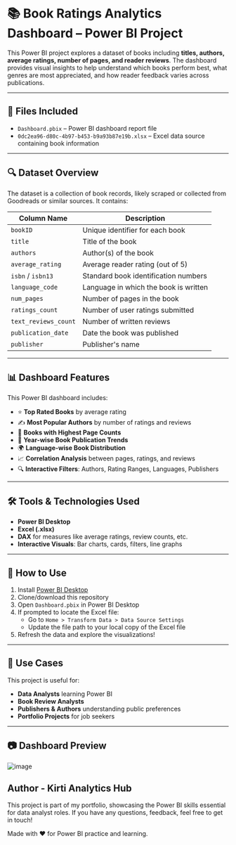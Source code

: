 # 📚 Book Ratings Analytics Dashboard – Power BI Project

This Power BI project explores a dataset of books including **titles, authors, average ratings, number of pages, and reader reviews**. The dashboard provides visual insights to help understand which books perform best, what genres are most appreciated, and how reader feedback varies across publications.

---

## 📁 Files Included

- `Dashboard.pbix` – Power BI dashboard report file
- `0dc2ea96-d80c-4b97-b453-b9a93b87e19b.xlsx` – Excel data source containing book information

---

## 🔍 Dataset Overview

The dataset is a collection of book records, likely scraped or collected from Goodreads or similar sources. It contains:

| Column Name           | Description |
|------------------------|-------------|
| `bookID`               | Unique identifier for each book |
| `title`                | Title of the book |
| `authors`              | Author(s) of the book |
| `average_rating`       | Average reader rating (out of 5) |
| `isbn` / `isbn13`      | Standard book identification numbers |
| `language_code`        | Language in which the book is written |
| `num_pages`            | Number of pages in the book |
| `ratings_count`        | Number of user ratings submitted |
| `text_reviews_count`   | Number of written reviews |
| `publication_date`     | Date the book was published |
| `publisher`            | Publisher's name |

---

## 📊 Dashboard Features

This Power BI dashboard includes:

- ⭐ **Top Rated Books** by average rating
- ✍️ **Most Popular Authors** by number of ratings and reviews
- 📘 **Books with Highest Page Counts**
- 📅 **Year-wise Book Publication Trends**
- 🌍 **Language-wise Book Distribution**
- 📈 **Correlation Analysis** between pages, ratings, and reviews
- 🔍 **Interactive Filters**: Authors, Rating Ranges, Languages, Publishers

---

## 🛠️ Tools & Technologies Used

- **Power BI Desktop**
- **Excel (.xlsx)**
- **DAX** for measures like average ratings, review counts, etc.
- **Interactive Visuals**: Bar charts, cards, filters, line graphs

---

## 🚀 How to Use

1. Install [Power BI Desktop](https://powerbi.microsoft.com/desktop/)
2. Clone/download this repository
3. Open `Dashboard.pbix` in Power BI Desktop
4. If prompted to locate the Excel file:
   - Go to `Home > Transform Data > Data Source Settings`
   - Update the file path to your local copy of the Excel file
5. Refresh the data and explore the visualizations!

---

## 📌 Use Cases

This project is useful for:

- **Data Analysts** learning Power BI
- **Book Review Analysts**
- **Publishers & Authors** understanding public preferences
- **Portfolio Projects** for job seekers

---

## 📷 Dashboard Preview

![image](https://github.com/user-attachments/assets/a9b43bfa-3237-4bd1-b775-42ea2ceccb47)


## Author - Kirti Analytics Hub

This project is part of my portfolio, showcasing the Power BI skills essential for data analyst roles. If you have any questions, feedback, feel free to get in touch!

Made with ❤ for Power BI practice and learning.
